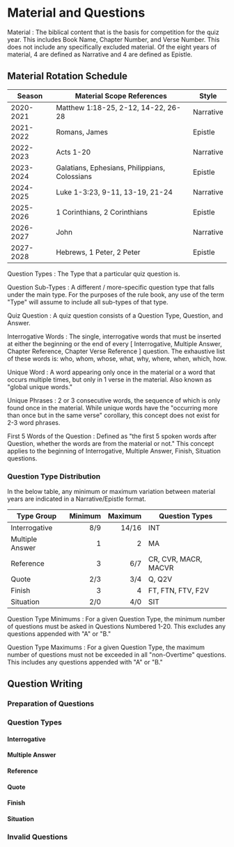 # Material and Questions

Material
: The biblical content that is the basis for competition for the quiz year. This includes Book Name, Chapter Number, and Verse Number. This does not include any specifically excluded material. Of the eight years of material, 4 are defined as Narrative and 4 are defined as Epistle.

## Material Rotation Schedule

| Season    | Material Scope References                     | Style     |
|-----------|-----------------------------------------------|-----------|
| 2020-2021 | Matthew 1:18-25, 2-12, 14-22, 26-28           | Narrative |
| 2021-2022 | Romans, James                                 | Epistle   |
| 2022-2023 | Acts 1-20                                     | Narrative |
| 2023-2024 | Galatians, Ephesians, Philippians, Colossians | Epistle   |
| 2024-2025 | Luke 1-3:23, 9-11, 13-19, 21-24               | Narrative |
| 2025-2026 | 1 Corinthians, 2 Corinthians                  | Epistle   |
| 2026-2027 | John                                          | Narrative |
| 2027-2028 | Hebrews, 1 Peter, 2 Peter                     | Epistle   |

Question Types
: The Type that a particular quiz question is.

Question Sub-Types
: A different / more-specific question type that falls under the main type. For the purposes of the rule book, any use of the term "Type" will assume to include all sub-types of that type.

Quiz Question
: A quiz question consists of a Question Type, Question, and Answer. 

Interrogative Words
: The single, interrogative words that must be inserted at either the beginning or the end of every [ Interrogative, Multiple Answer, Chapter Reference, Chapter Verse Reference ] question. The exhaustive list of these words is: who, whom, whose, what, why, where, when, which, how.

Unique Word
: A word appearing only once in the material or a word that occurs multiple times, but only in 1 verse in the material. Also known as "global unique words."  

Unique Phrases
: 2 or 3 consecutive words, the sequence of which is only found once in the material. While unique words have the "occurring more than once but in the same verse" corollary, this concept does not exist for 2-3 word phrases. 

First 5 Words of the Question
: Defined as "the first 5 spoken words after Question, whether the words are from the material or not." This concept applies to the beginning of Interrogative, Multiple Answer, Finish, Situation questions. 

### Question Type Distribution

In the below table, any minimum or maximum variation between material years are indicated in a Narrative/Epistle format.

| Type Group      | Minimum | Maximum | Question Types       |
|-----------------|--------:|--------:|----------------------|
| Interrogative   |     8/9 |   14/16 | INT                  |
| Multiple Answer |       1 |       2 | MA                   |
| Reference       |       3 |     6/7 | CR, CVR, MACR, MACVR |
| Quote           |     2/3 |     3/4 | Q, Q2V               |
| Finish          |       3 |       4 | FT, FTN, FTV, F2V    |
| Situation       |     2/0 |     4/0 | SIT                  |

Question Type Minimums
: For a given Question Type, the minimum number of questions must be asked in Questions Numbered 1-20. This excludes any questions appended with "A" or "B."

Question Type Maximums
: For a given Question Type, the maximum number of questions must not be exceeded in all "non-Overtime" questions. This includes any questions appended with "A" or "B."

## Question Writing

### Preparation of Questions

### Question Types

#### Interrogative

#### Multiple Answer

#### Reference

#### Quote

#### Finish

#### Situation

### Invalid Questions
